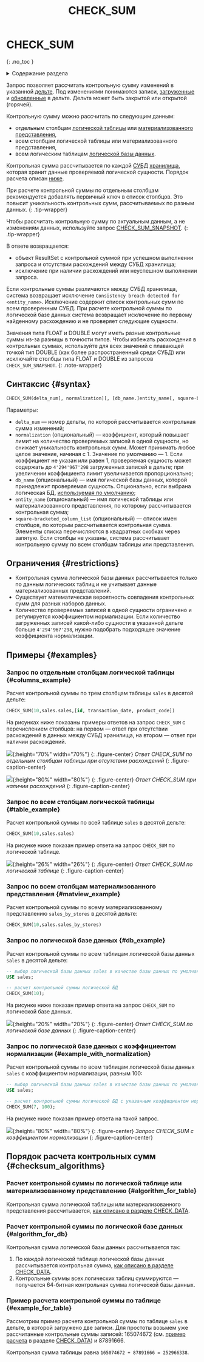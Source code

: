 ﻿---
layout: default
title: CHECK_SUM
nav_order: 7
parent: Запросы SQL+
grand_parent: Справочная информация
has_children: false
has_toc: false
---

# CHECK_SUM
{: .no_toc }

<details markdown="block">
  <summary>
    Содержание раздела
  </summary>
  {: .text-delta }
1. TOC
{:toc}
</details>

Запрос позволяет рассчитать контрольную сумму изменений в указанной [дельте](../../../overview/main_concepts/delta/delta.md).
Под изменениями понимаются записи, [загруженные](../../../working_with_system/data_upload/data_upload.md) и 
[обновленные](../../../working_with_system/data_update/data_update.md) в дельте. Дельта может быть закрытой или открытой 
(горячей).

Контрольную сумму можно рассчитать по следующим данным:
*   отдельным столбцам [логической таблицы](../../../overview/main_concepts/logical_table/logical_table.md) или 
    [материализованного представления](../../../overview/main_concepts/materialized_view/materialized_view.md),
*   всем столбцам логической таблицы или материализованного представления,
*   всем логическим таблицам [логической базы данных](../../../overview/main_concepts/logical_db/logical_db.md).

Контрольная сумма рассчитывается по каждой [СУБД](../../../introduction/supported_DBMS/supported_DBMS.md)
[хранилища](../../../overview/main_concepts/data_storage/data_storage.md),
которая хранит данные проверяемой логической сущности. Порядок расчета описан
[ниже](#checksum_algorithms).

При расчете контрольной суммы по отдельным столбцам рекомендуется добавлять первичный ключ в список столбцов. Это повысит
уникальность контрольных сумм, рассчитываемых по разным данных.
{: .tip-wrapper}

Чтобы рассчитать контрольную сумму по актуальным данным, а не изменениям данных, используйте запрос
[CHECK_SUM_SNAPSHOT](../CHECK_SUM_SNAPSHOT/CHECK_SUM_SNAPSHOT.md).
{: .tip-wrapper}

В ответе возвращается:
* объект ResultSet с контрольной суммой при успешном выполнении запроса и отсутствии расхождений между СУБД хранилища;
* исключение при наличии расхождений или неуспешном выполнении запроса.

Если контрольные суммы различаются между СУБД хранилища, система возвращает исключение
`Consistency breach detected for <entity_name>`. Исключение содержит список контрольных сумм по всем проверенным СУБД. 
При расчете контрольной суммы по логической базе данных система возвращает исключение по первому найденному расхождению и
не проверяет следующие сущности.

Значения типа FLOAT и DOUBLE могут иметь разные контрольные суммы из-за разницы в точности типов. Чтобы избежать
расхождения в контрольных суммах, используйте для всех значений с плавающей точкой тип
DOUBLE (как более распространенный среди СУБД) или исключайте столбцы типа FLOAT и DOUBLE из запросов `CHECK_SUM_SNAPSHOT`.
{: .note-wrapper}

## Синтаксис {#syntax}

```sql
CHECK_SUM(delta_num[, normalization][, [db_name.]entity_name[, square-bracketed_column_list]])
```

Параметры:
* `delta_num` — номер дельты, по которой рассчитывается контрольная сумма изменений;
* `normalization` (опциональный) — коэффициент, который повышает лимит на количество проверяемых записей в одной сущности,
   но снижает уникальность контрольных сумм. Может принимать любое целое значение, начиная с 1. Значение по умолчанию — 1. 
   Если коэффициент не указан или равен 1, проверяемая сущность может содержать до `4'294'967'298` загруженных записей 
   в дельте; при увеличении коэффициента лимит увеличивается пропорционально;
* `db_name` (опциональный) — имя логической базы данных, которой принадлежит проверяемая сущность. Опционально, если 
   выбрана логическая БД, [используемая по умолчанию](../../../working_with_system/other_features/default_db_set-up/default_db_set-up.md);
* `entity_name` (опциональный) — имя логической таблицы или материализованного представления, по которому 
   рассчитывается контрольная сумма;
* `square-bracketed_column_list` (опциональный) — список имен столбцов, по которым рассчитывается контрольная сумма. 
   Элементы списка перечисляются в квадратных скобках через запятую. Если столбцы не указаны, система рассчитывает 
   контрольную сумму по всем столбцам таблицы или представления.

## Ограничения {#restrictions}

* Контрольная сумма логической базы данных рассчитывается только по данным логических таблиц и не учитывает данные 
  материализованных представлений.
* Существует математическая вероятность совпадения контрольных сумм для разных наборов данных.
* Количество проверяемых записей в одной сущности ограничено и регулируется коэффициентом нормализации. Если количество
  загруженных записей какой-либо сущности в указанной дельте больше `4'294'967'298`, нужно подобрать подходящее значение
  коэффициента нормализации.

## Примеры {#examples}

### Запрос по отдельным столбцам логической таблицы {#columns_example}

Расчет контрольной суммы по трем столбцам таблицы `sales` в десятой дельте:
```sql
CHECK_SUM(10,sales.sales,[id, transaction_date, product_code])
```

На рисунках ниже показаны примеры ответов на запрос `CHECK_SUM` с перечислением столбцов: 
на первом — ответ при отсутствии расхождений в данных между СУБД хранилища, на втором — ответ при 
наличии расхождений.

![](check_sum_for_table_columns.png){:height="70%" width="70%"}
{: .figure-center}
*Ответ CHECK_SUM по отдельным столбцам таблицы при отсутствии расхождений*
{: .figure-caption-center}

![](check_sum_with_inconsistency.png){:height="80%" width="80%"}
{: .figure-center}
*Ответ CHECK_SUM при наличии расхождений*
{: .figure-caption-center}

### Запрос по всем столбцам логической таблицы {#table_example}

Расчет контрольной суммы по всей таблице `sales` в десятой дельте:
```sql
CHECK_SUM(10,sales.sales)
```

На рисунке ниже показан пример ответа на запрос `CHECK_SUM` по логической таблице.

![](check_sum_for_table.png){:height="26%" width="26%"}
{: .figure-center}
*Ответ CHECK_SUM по логической таблице*
{: .figure-caption-center}

### Запрос по всем столбцам материализованного представления {#matview_example}

Расчет контрольной суммы по всему материализованному представлению `sales_by_stores` в десятой дельте:
```sql
CHECK_SUM(10,sales.sales_by_stores)
```

### Запрос по логической базе данных {#db_example}

Расчет контрольной суммы по всем таблицам логической базы данных `sales` в десятой дельте:
```sql
-- выбор логической базы данных sales в качестве базы данных по умолчанию
USE sales;

-- расчет контрольной суммы логической БД
CHECK_SUM(10);
```

На рисунке ниже показан пример ответа на запрос `CHECK_SUM` по логической базе данных.

![](check_sum_for_db.png){:height="20%" width="20%"}
{: .figure-center}
*Ответ CHECK_SUM по логической базе данных*
{: .figure-caption-center}

### Запрос по логической базе данных с коэффициентом нормализации {#example_with_normalization}

Расчет контрольной суммы по всем таблицам логической базы данных `sales` с коэффициентом нормализации, равным 100:
```sql
-- выбор логической базы данных sales в качестве базы данных по умолчанию
USE sales;

-- расчет контрольной суммы логической БД с указанным коэффициентом нормализации
CHECK_SUM(7, 100);
```

На рисунке ниже показан пример ответа на такой запрос.

![](check_sum_for_db_with_normalization.png){:height="80%" width="80%"}
{: .figure-center}
*Запрос CHECK_SUM с коэффициентом нормализации*
{: .figure-caption-center}

## Порядок расчета контрольных сумм {#checksum_algorithms}

### Расчет контрольной суммы по логической таблице или материализованному представлению {#algorithm_for_table}

Контрольная сумма логической таблицы или материализованного представления рассчитывается, 
[как описано в разделе CHECK_DATA](../CHECK_DATA/CHECK_DATA.md#checksum).

### Расчет контрольной суммы по логической базе данных {#algorithm_for_db}

Контрольная сумма логической базы данных рассчитывается так:
1. По каждой логической таблице логической базы данных рассчитывается контрольная сумма, 
   [как описано в разделе CHECK_DATA](../CHECK_DATA/CHECK_DATA.md#checksum).
2. Контрольные суммы всех логических таблиц суммируются — получается 64-битная контрольная сумма 
   логической базы данных.

### Пример расчета контрольной суммы по таблице {#example_for_table}

Рассмотрим пример расчета контрольной суммы по таблице `sales` в дельте, в которой загружено две записи. Для простоты 
возьмем уже рассчитанные контрольные суммы записей: 165074672 
(см. [пример расчета](../CHECK_DATA/CHECK_DATA.md#checksum_example) в разделе [CHECK_DATA](../CHECK_DATA/CHECK_DATA.md)) 
и 87891666.

Контрольная сумма таблицы равна `165074672 + 87891666 = 252966338`.